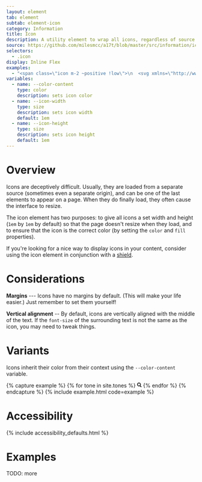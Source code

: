 ```yaml
---
layout: element
tab: element
subtab: element-icon
category: Information
title: Icon
description: A utility element to wrap all icons, regardless of source
source: https://github.com/milesmcc/a17t/blob/master/src/information/icon.css
selectors:
  - .icon
display: Inline Flex
examples:
  - "<span class=\"icon m-2 ~positive !low\">\n  <svg xmlns=\"http://www.w3.org/2000/svg\" width=\"12\" height=\"13\">\n    <g stroke-width=\"2\" stroke=\"currentColor\" fill=\"none\">\n      <path d=\"M11.29 11.71l-4-4\" />\n      <circle cx=\"5\" cy=\"5\" r=\"4\" />\n    </g>\n  </svg>\n</span>"
variables:
  - name: --color-content
    type: color
    description: sets icon color
  - name: --icon-width
    type: size
    description: sets icon width
    default: 1em
  - name: --icon-height
    type: size
    description: sets icon height
    default: 1em
---
```


# Overview

Icons are deceptively difficult. Usually, they are loaded from a separate source (sometimes even a separate origin), and can be one of the last elements to appear on a page. When they do finally load, they often cause the interface to resize.

The icon element has two purposes: to give all icons a set width and height (`1em` by `1em` by default) so that the page doesn't resize when they load, and to ensure that the icon is the correct color (by setting the `color` and `fill` properties).

If you're looking for a nice way to display icons in your content, consider using the icon element in conjunction with a [shield](./shield).

# Considerations

**Margins** --- Icons have no margins by default. (This will make your life easier.) Just remember to set them yourself!

**Vertical alignment** -- By default, icons are vertically aligned with the middle of the text. If the `font-size` of the surrounding text is not the same as the icon, you may need to tweak things.

# Variants

Icons inherit their color from their context using the `--color-content` variable.

{% capture example %}
{% for tone in site.tones %}
<span class="icon m-2 ~{{tone}} !low">
    <svg xmlns="http://www.w3.org/2000/svg" width="12" height="13">
        <g stroke-width="2" stroke="currentColor" fill="none">
            <path d="M11.29 11.71l-4-4" />
            <circle cx="5" cy="5" r="4" />
        </g>
    </svg>
</span>
{% endfor %}
{% endcapture %}
{% include example.html code=example %}

# Accessibility

{% include accessibility_defaults.html %}

# Examples

TODO: more
